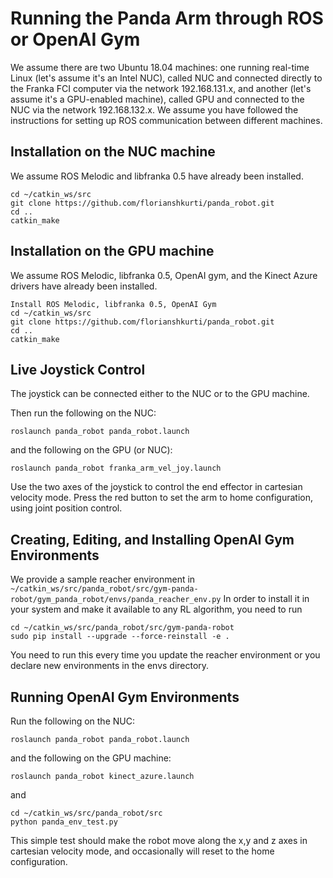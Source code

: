 # Running the Panda Arm through ROS or OpenAI Gym 

We assume there are two Ubuntu 18.04 machines: one running real-time Linux (let's assume it's an Intel NUC), called NUC and connected directly to the Franka FCI computer via the network 192.168.131.x, and another (let's assume it's a GPU-enabled machine), called GPU and connected to the NUC via the network 192.168.132.x. We assume you have followed the instructions for setting up ROS communication between different machines. 

## Installation on the NUC machine
We assume ROS Melodic and libfranka 0.5 have already been installed.
```
cd ~/catkin_ws/src
git clone https://github.com/florianshkurti/panda_robot.git
cd ..
catkin_make
```

## Installation on the GPU machine
We assume ROS Melodic, libfranka 0.5, OpenAI gym, and the Kinect Azure drivers have already been installed.
```
Install ROS Melodic, libfranka 0.5, OpenAI Gym
cd ~/catkin_ws/src
git clone https://github.com/florianshkurti/panda_robot.git
cd ..
catkin_make
```

## Live Joystick Control
The joystick can be connected either to the NUC or to the GPU machine. 

Then run the following on the NUC:
```
roslaunch panda_robot panda_robot.launch
```
and the following on the GPU (or NUC):
```
roslaunch panda_robot franka_arm_vel_joy.launch
```
Use the two axes of the joystick to control the end effector in cartesian velocity mode. Press the red button to set the arm to home configuration, using joint position control.


## Creating, Editing, and Installing OpenAI Gym Environments
We provide a sample reacher environment in `~/catkin_ws/src/panda_robot/src/gym-panda-robot/gym_panda_robot/envs/panda_reacher_env.py` In order to install it in your system and make it available to any RL algorithm, you need to run 
```
cd ~/catkin_ws/src/panda_robot/src/gym-panda-robot
sudo pip install --upgrade --force-reinstall -e .
```
You need to run this every time you update the reacher environment or you declare new environments in the envs directory.

## Running OpenAI Gym Environments

Run the following on the NUC:
```
roslaunch panda_robot panda_robot.launch
```
and the following on the GPU machine:
```
roslaunch panda_robot kinect_azure.launch
```
and
```
cd ~/catkin_ws/src/panda_robot/src
python panda_env_test.py
```
This simple test should make the robot move along the x,y and z axes in cartesian velocity mode, and occasionally
will reset to the home configuration.


